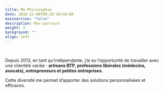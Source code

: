 ```yaml
---
title: Ma Philosophie
date: 2018-12-06T09:29:16+10:00
mainsection: "false"
description: Mon parcours
weight: 3
background: ""
align: left
---
```

<br>

Depuis 2013, en tant qu’indépendante, j’ai eu l’opportunité de travailler avec une clientèle variée : **artisans BTP, professions libérales (médecins, avocats), entrepreneurs et petites entreprises**. 

Cette diversité me permet d’apporter des solutions personnalisées et efficaces.